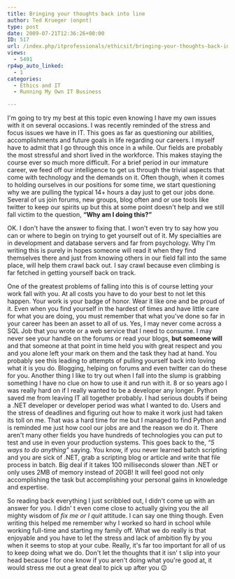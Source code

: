 ```yaml
---
title: Bringing your thoughts back into line
author: Ted Krueger (onpnt)
type: post
date: 2009-07-21T12:36:26+00:00
ID: 517
url: /index.php/itprofessionals/ethicsit/bringing-your-thoughts-back-into-line-1/
views:
  - 5491
rp4wp_auto_linked:
  - 1
categories:
  - Ethics and IT
  - Running My Own IT Business

---
```

I'm going to try my best at this topic even knowing I have my own issues with it on several occasions. I was recently reminded of the stress and focus issues we have in IT. This goes as far as questioning our abilities, accomplishments and future goals in life regarding our careers. I myself have to admit that I go through this once in a while. Our fields are probably the most stressful and short lived in the workforce. This makes staying the course ever so much more difficult. For a brief period in our immature career, we feed off our intelligence to get us through the trivial aspects that come with technology and the demands on it. Often though, when it comes to holding ourselves in our positions for some time, we start questioning why we are pulling the typical 14+ hours a day just to get our jobs done. Several of us join forums, new groups, blog often and or use tools like twitter to keep our spirits up but this at some point doesn't help and we still fall victim to the question, **“Why am I doing this?”**

OK. I don't have the answer to fixing that. I won't even try to say how you can or where to begin on trying to get yourself out of it. My specialties are in development and database servers and far from psychology. Why I'm writing this is purely in hopes someone will read it when they find themselves there and just from knowing others in our field fall into the same place, will help them crawl back out. I say crawl because even climbing is far fetched in getting yourself back on track. 

One of the greatest problems of falling into this is of course letting your work fall with you. At all costs you have to do your best to not let this happen. Your work is your badge of honor. Wear it like one and be proud of it. Even when you find yourself in the hardest of times and have little care for what you are doing, you must remember that what you've done so far in your career has been an asset to all of us. Yes, I may never come across a SQL Job that you wrote or a web service that I need to consume. I may never see your handle on the forums or read your blogs, **but someone will** and that someone at that point in time held you with great respect and you and you alone left your mark on them and the task they had at hand. You probably see this leading to attempts of pulling yourself back into loving what it is you do. Blogging, helping on forums and even twitter can do these for you. Another thing I like to try out when I fall into the slump is grabbing something I have no clue on how to use it and run with it. 8 or so years ago I was really hard on if I really wanted to be a developer any longer. Python saved me from leaving IT all together probably. I had serious doubts if being a .NET developer or developer period was what I wanted to do. Users and the stress of deadlines and figuring out how to make it work just had taken its toll on me. That was a hard time for me but I managed to find Python and is reminded me just how cool our jobs are and the reason we do it. There aren't many other fields you have hundreds of technologies you can put to test and use in even your production systems. This goes back to the, _“5 ways to do anything”_ saying. You know, if you never learned batch scripting and you are sick of .NET, grab a scripting blog or article and write that file process in batch. Big deal if it takes 100 milliseconds slower than .NET or only uses 2MB of memory instead of 20GB! It will feel good not only accomplishing the task but accomplishing your personal gains in knowledge and expertise. 

So reading back everything I just scribbled out, I didn't come up with an answer for you. I didn' t even come close to actually giving you the all mighty wisdom of _fix me or I quit_ attitude. I can say one thing though. Even writing this helped me remember why I worked so hard in school while working full-time and starting my family off. What we do really is that enjoyable and you have to let the stress and lack of ambition fly by you when it seems to stop at your cube. Really, it's far too important for all of us to keep doing what we do. Don't let the thoughts that it isn' t slip into your head because I for one know if you aren't doing what you're good at, it would stress me out a great deal to pick up after you 😉